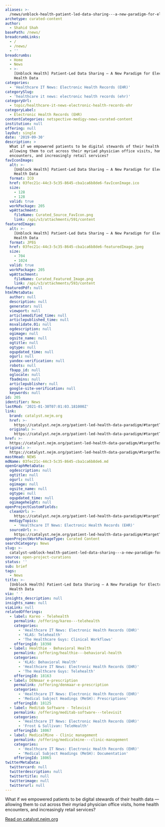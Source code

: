 ```yaml
---
aliases: >-
  /news/unblock-health-patient-led-data-sharing---a-new-paradigm-for-electronic-health-data
archetype: curated-content
author:
  - Shahid Shah
basePath: /news/
breadcrumbLinks:
  - /
  - /news/
  - ''
breadcrumbs:
  - Home
  - News
  - >-
    [Unblock Health] Patient-Led Data Sharing — A New Paradigm for Electronic
    Health Data
categories:
  - 'Healthcare IT News: Electronic Health Records (EHR)'
categorySlug:
  - 'healthcare it news: electronic health records (ehr)'
categoryUrl:
  - topic/healthcare-it-news-electronic-health-records-ehr
categoryLabel:
  - Electronic Health Records (EHR)
contentCategories: netspective-medigy-news-curated-content
institution: null
offering: null
layOut: single
date: '2019-09-30'
description: >
  What if we empowered patients to be digital stewards of their health data —
  allowing them to cut across their myriad physician office visits, home health
  encounters, and increasingly retail services?
favIconImage:
  alt: >-
    [Unblock Health] Patient-Led Data Sharing — A New Paradigm for Electronic
    Health Data
  format: ICO
  href: 03fec21c-44c3-5c35-8645-cba1ca6b8de6-favIconImage.ico
  size:
    - 128
    - 128
  valid: true
  workPackage: 205
  wpAttachment:
    fileName: Curated_Source_FavIcon.png
    link: /api/v3/attachments/591/content
featuredImage:
  alt: >-
    [Unblock Health] Patient-Led Data Sharing — A New Paradigm for Electronic
    Health Data
  format: JPEG
  href: 03fec21c-44c3-5c35-8645-cba1ca6b8de6-featuredImage.jpeg
  size:
    - 704
    - 1024
  valid: true
  workPackage: 205
  wpAttachment:
    fileName: Curated_Featured_Image.png
    link: /api/v3/attachments/593/content
featuredPdf: null
htmlMetaData:
  author: null
  description: null
  generator: null
  viewport: null
  articlemodified_time: null
  articlepublished_time: null
  msvalidate.01: null
  ogdescription: null
  ogimage: null
  ogsite_name: null
  ogtitle: null
  ogtype: null
  ogupdated_time: null
  ogurl: null
  yandex-verification: null
  robots: null
  fbapp_id: null
  oglocale: null
  fbadmins: null
  articlepublisher: null
  google-site-verification: null
  keywords: null
id: 205
identifier: News
lastMod: '2021-01-30T07:01:03.181000Z'
link:
  brand: catalyst.nejm.org
  href: >-
    https://catalyst.nejm.org/patient-led-health-data-paradigm/#targetText=As%20mentioned%20above%2C%20Apple's%20recently,allow%20patient%20access%20to%20data.
  original: >-
    https://catalyst.nejm.org/patient-led-health-data-paradigm/#targetText=As%20mentioned%20above%2C%20Apple's%20recently,allow%20patient%20access%20to%20data.
href: >-
  https://catalyst.nejm.org/patient-led-health-data-paradigm/#targetText=As%20mentioned%20above%2C%20Apple's%20recently,allow%20patient%20access%20to%20data.
original: >-
  https://catalyst.nejm.org/patient-led-health-data-paradigm/#targetText=As%20mentioned%20above%2C%20Apple's%20recently,allow%20patient%20access%20to%20data.
mastHead: NEWS
mdName: 03fec21c-44c3-5c35-8645-cba1ca6b8de6.md
openGraphMetaData:
  ogdescription: null
  ogtitle: null
  ogurl: null
  ogimage: null
  ogsite_name: null
  ogtype: null
  ogupdated_time: null
  ogimageheight: null
openProjectCustomFields:
  cleanUrl: >-
    https://catalyst.nejm.org/patient-led-health-data-paradigm/#targetText=As%20mentioned%20above%2C%20Apple's%20recently,allow%20patient%20access%20to%20data.
  medigyTopics:
    - 'Healthcare IT News: Electronic Health Records (EHR)'
  sourceUrl: >-
    https://catalyst.nejm.org/patient-led-health-data-paradigm/#targetText=As%20mentioned%20above%2C%20Apple's%20recently,allow%20patient%20access%20to%20data.
openProjectWorkPackageType: Curated Content
searchCategory: News
slug: >-
  catalyst-unblock-health-patient-led-data-sharing---a-new-paradigm-for-electronic-health-data
source: open-project-curations
status: ''
sub: brief
tags:
  - News
title: >-
  [Unblock Health] Patient-Led Data Sharing — A New Paradigm for Electronic
  Health Data
via: ' '
insights_description: null
insights_name: null
viaLink: null
relatedOfferings:
  - label: Kareo - Telehealth
    permalink: /offering/kareo---telehealth
    categories:
      - 'Healthcare IT News: Electronic Health Records (EHR)'
      - 'KLAS: Telehealth'
      - 'The Healthcare Guys: Clinical Workflows'
    offeringId: 18398
  - label: Healthie - Behavioral Health
    permalink: /offering/healthie---behavioral-health
    categories:
      - 'KLAS: Behavioral Health'
      - 'Healthcare IT News: Electronic Health Records (EHR)'
      - 'The Healthcare Guys: Telehealth'
    offeringId: 18163
  - label: DENmaar e-prescription
    permalink: /offering/denmaar-e-prescription
    categories:
      - 'Healthcare IT News: Electronic Health Records (EHR)'
      - 'Medical Subject Headings (MeSH): Prescriptions'
    offeringId: 18125
  - label: Meditab Software - Televisit
    permalink: /offering/meditab-software---televisit
    categories:
      - 'Healthcare IT News: Electronic Health Records (EHR)'
      - 'Frost & Sullivan: TeleHealth'
    offeringId: 18067
  - label: MedicalMine - Clinic management
    permalink: /offering/medicalmine---clinic-management
    categories:
      - 'Healthcare IT News: Electronic Health Records (EHR)'
      - 'Medical Subject Headings (MeSH): Documentation'
    offeringId: 18065
twitterMetaData:
  twittercard: null
  twitterdescription: null
  twittertitle: null
  twitterimage: null
  twitterurl: null
---
```

What if we empowered patients to be digital stewards of their health data — allowing them to cut across their myriad physician office visits, home health encounters, and increasingly retail services?

[Read on catalyst.nejm.org](https://catalyst.nejm.org/patient-led-health-data-paradigm/#targetText=As%20mentioned%20above%2C%20Apple's%20recently,allow%20patient%20access%20to%20data.)